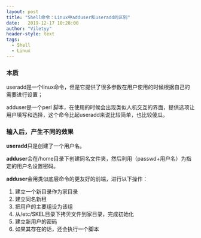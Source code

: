 ```yaml
---
layout: post
title: "Shell命令：Linux中adduser和useradd的区别"
date:   2019-12-17 10:28:00
author: "Viletyy"
header-style: text
tags:
  - Shell
  - Linux
---
```


### 本质

useradd是一个linux命令，但是它提供了很多参数在用户使用的时候根据自己的需要进行设置；

adduser是一个perl 脚本，在使用的时候会出现类似人机交互的界面，提供选项让用户填写和选择，这个命令比起useradd来说比较简单，也比较傻瓜。

### 输入后，产生不同的效果

**useradd**只是创建了一个用户名。

**adduser**会在/home目录下创建同名文件夹，然后利用（passwd+用户名）为指定的用户名设置密码。

**adduser**会用类似底层命令的更友好的前端，进行以下操作：

1. 建立一个新目录作为家目录
2. 建立同名新租
3. 把用户的主要组设为该组
4. 从/etc/SKEL目录下拷贝文件到家目录，完成初始化
5. 建立新用户的密码
6. 如果其存在的话，还会执行一个脚本